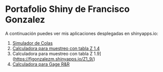 # Portafolio Shiny de Francisco Gonzalez

A continuación puedes ver mis aplicaciones desplegadas en shinyapps.io:

1. [Simulador de Colas](https://fjgonzalezm.shinyapps.io/Queue/)  
2. [Calculadora para muestreo con tabla Z 1.4](https://fjgonzalezm.shinyapps.io/Z1_4/)  
3. Calculadora para muestreo con tabla Z 1.9](https://fjgonzalezm.shinyapps.io/Z1_9/)
4. [Calculadora para Gage R&R](https://fjgonzalezm.shinyapps.io/gageryr/)
